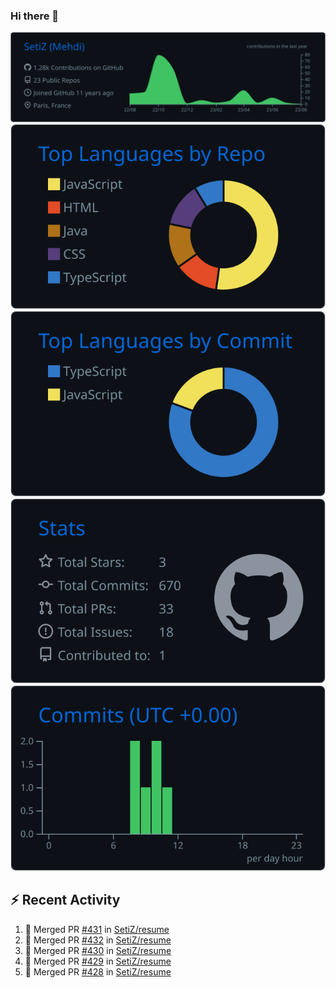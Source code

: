 ### Hi there 👋

![](https://raw.githubusercontent.com/SetiZ/SetiZ/master/profile-summary-card-output/github_dark/0-profile-details.svg)
![](https://raw.githubusercontent.com/SetiZ/SetiZ/master/profile-summary-card-output/github_dark/1-repos-per-language.svg)
![](https://raw.githubusercontent.com/SetiZ/SetiZ/master/profile-summary-card-output/github_dark/2-most-commit-language.svg)
![](https://raw.githubusercontent.com/SetiZ/SetiZ/master/profile-summary-card-output/github_dark/3-stats.svg)
![](https://raw.githubusercontent.com/SetiZ/SetiZ/master/profile-summary-card-output/github_dark/4-productive-time.svg)

## :zap: Recent Activity	

<!--START_SECTION:activity-->
1. 🎉 Merged PR [#431](https://github.com/SetiZ/resume/pull/431) in [SetiZ/resume](https://github.com/SetiZ/resume)
2. 🎉 Merged PR [#432](https://github.com/SetiZ/resume/pull/432) in [SetiZ/resume](https://github.com/SetiZ/resume)
3. 🎉 Merged PR [#430](https://github.com/SetiZ/resume/pull/430) in [SetiZ/resume](https://github.com/SetiZ/resume)
4. 🎉 Merged PR [#429](https://github.com/SetiZ/resume/pull/429) in [SetiZ/resume](https://github.com/SetiZ/resume)
5. 🎉 Merged PR [#428](https://github.com/SetiZ/resume/pull/428) in [SetiZ/resume](https://github.com/SetiZ/resume)
<!--END_SECTION:activity-->

<!--
**SetiZ/SetiZ** is a ✨ _special_ ✨ repository because its `README.md` (this file) appears on your GitHub profile.

Here are some ideas to get you started:

- 🔭 I’m currently working on ...
- 🌱 I’m currently learning ...
- 👯 I’m looking to collaborate on ...
- 🤔 I’m looking for help with ...
- 💬 Ask me about ...
- 📫 How to reach me: ...
- 😄 Pronouns: ...
- ⚡ Fun fact: ...
-->
